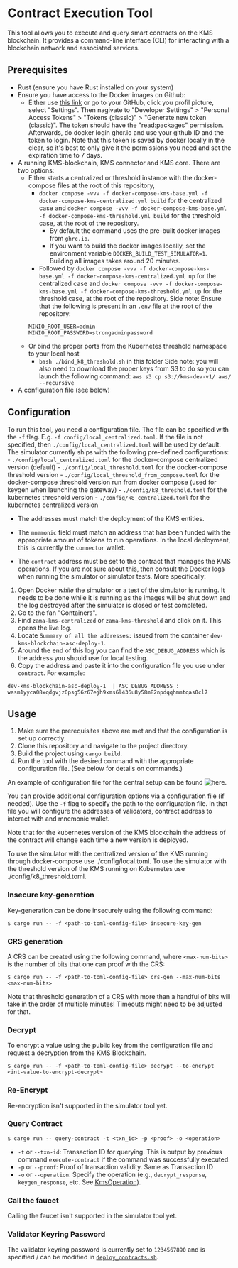 # Contract Execution Tool

This tool allows you to execute and query smart contracts on the KMS blockchain.
It provides a command-line interface (CLI) for interacting with a blockchain network and associated services.

## Prerequisites

- Rust (ensure you have Rust installed on your system)
- Ensure you have access to the Docker images on Github:
  - Either use [this link](https://github.com/settings/tokens) or go to your GitHub, click you profil picture, select "Settings". Then nagivate to "Developer Settings" > "Personal Access Tokens" > "Tokens (classic)" > "Generate new token (classic)". The token should have the "read:packages" permission. Afterwards, do docker login ghcr.io and use your github ID and the token to login. Note that this token is saved by docker locally in the clear, so it's best to only give it the permissions you need and set the expiration time to 7 days.
- A running KMS-blockchain, KMS connector and KMS core. There are two options:
    - Either starts a centralized or threshold instance with the docker-compose files at the root of this repository,
        - `docker compose -vvv -f docker-compose-kms-base.yml -f docker-compose-kms-centralized.yml build` for the centralized case and `docker compose -vvv -f docker-compose-kms-base.yml -f docker-compose-kms-threshold.yml build` for the threshold case,  at the root of the repository.
          - By default the command uses the pre-built docker images from `ghrc.io`.
          - If you want to build the docker images locally, set the environment variable `DOCKER_BUILD_TEST_SIMULATOR=1`. Building all images takes around 20 minutes.
        - Followed by `docker compose -vvv -f docker-compose-kms-base.yml -f docker-compose-kms-centralized.yml up`  for the centralized case and `docker compose -vvv -f docker-compose-kms-base.yml -f docker-compose-kms-threshold.yml up` for the threshold case,  at the root of the repository.
        Side note: Ensure that the following is present in an `.env` file at the root of the repository:
        ```
        MINIO_ROOT_USER=admin
        MINIO_ROOT_PASSWORD=strongadminpassword
        ```
    - Or bind the proper ports from the Kubernetes threshold namespace to your local host
        - `bash ./bind_k8_threshold.sh` in this folder
        Side note: you will also need to download the proper keys from S3 to do so you can launch the following command: `aws s3 cp s3://kms-dev-v1/ aws/ --recursive`
- A configuration file (see below)

## Configuration

To run this tool, you need a configuration file.
The file can be specified with the `-f` flag. E.g. `-f config/local_centralized.toml`.
If the file is not specified, then `./config/local_centralized.toml` will be used by default.
The simulator currently ships with the following pre-defined configurations:
    - `./config/local_centralized.toml` for the docker-compose centralized version (default)
    - `./config/local_threshold.toml` for the docker-compose threshold version
    - `./config/local_threshold_from_compose.toml` for the docker-compose threshold version run from docker compose (used for keygen when launching the gateway)
    - `./config/k8_threshold.toml` for the kubernetes threshold version
    - `./config/k8_centralized.toml` for the kubernetes centralized version

- The addresses must match the deployment of the KMS entities.

- The `mnemonic` field must match an address that has been funded with the appropriate amount of tokens to run operations. In the local deployment, this is currently the `connector` wallet.

- The `contract` address must be set to the contract that manages the KMS operations.
If you are not sure about this, then consult the Docker logs when running the simulator or simulator tests. More specifically:
1. Open Docker _while_ the simulator or a test of the simulator is running. It needs to be done while it is running as the images will be shut down and the log destroyed after the simulator is closed or test completed.
2. Go to the fan "Containers".
3. Find `zama-kms-centralized` or `zama-kms-threshold` and click on it. This opens the live log.
4. Locate `Summary of all the addresses:` issued from the container `dev-kms-blockchain-asc-deploy-1`.
5. Around the end of this log you can find the `ASC_DEBUG_ADDRESS` which is the address you should use for local testing.
6. Copy the address and paste it into the configuration file you use under `contract`.
For example:

```
dev-kms-blockchain-asc-deploy-1  | ASC_DEBUG_ADDRESS : wasm1yyca08xqdgvjz0psg56z67ejh9xms6l436u8y58m82npdqqhmmtqas0cl7
```

## Usage

1. Make sure the prerequisites above are met and that the configuration is set up correctly.
2. Clone this repository and navigate to the project directory.
3. Build the project using `cargo build`.
4. Run the tool with the desired command with the appropriate configuration file. (See below for details on commands.)

An example of configuration file for the central setup can be found ![here](./config/local_centralized.toml).

You can provide additional configuration options via a configuration file (if needed).
Use the `-f` flag to specify the path to the configuration file.
In that file you will configure the addresses of validators, contract address to interact with and mnemonic wallet.

Note that for the kubernetes version of the KMS blockchain the address of the contract will change each time  a new version is deployed.

To use the simulator with the centralized version of the KMS running through docker-compose use ./config/local.toml.
To use the simulator with the threshold version of the KMS running on Kubernetes use ./config/k8_threshold.toml.

### Insecure key-generation

Key-generation can be done insecurely using the following command:

```{bash}
$ cargo run -- -f <path-to-toml-config-file> insecure-key-gen
```

### CRS generation

A CRS can be created using the following command, where `<max-num-bits>` is the number of bits that one can proof with the CRS:

```{bash}
$ cargo run -- -f <path-to-toml-config-file> crs-gen --max-num-bits <max-num-bits>
```

Note that threshold generation of a CRS with more than a handful of bits will take in the order of multiple minutes! Timeouts might need to be adjusted for that.


### Decrypt

To encrypt a value using the public key from the configuration file and request a decryption from the KMS Blockchain.

```{bash}
$ cargo run -- -f <path-to-toml-config-file> decrypt --to-encrypt <int-value-to-encrypt-decrypt>
```

### Re-Encrypt

Re-encryption isn't supported in the simulator tool yet.

### Query Contract
<!-- TODO: Update this one -->

```{bash}
$ cargo run -- query-contract -t <txn_id> -p <proof> -o <operation>
```

- `-t` or `--txn-id`: Transaction ID for querying. This is output by previous command `execute-contract` if the command was successfully executed.
- `-p` or `--proof`: Proof of transaction validity. Same as Transaction ID
- `-o` or `--operation`: Specify the operation (e.g., `decrypt_response`, `keygen_response`, etc. See [KmsOperation](../events/kms.rs)).

### Call the faucet

<!-- TODO: Add support -->
Calling the faucet isn't supported in the simulator tool yet.

### Validator Keyring Password
The validator keyring password is currently set to `1234567890` and is specified / can be modified in [`deploy_contracts.sh`](../scripts/deploy_contracts.sh).
